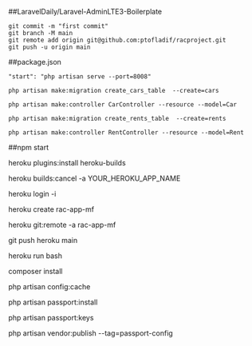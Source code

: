 ##LaravelDaily/Laravel-AdminLTE3-Boilerplate

```
git commit -m "first commit"
git branch -M main
git remote add origin git@github.com:ptofladif/racproject.git
git push -u origin main
```

##package.json

```
"start": "php artisan serve --port=8008"
```

```
php artisan make:migration create_cars_table  --create=cars 

php artisan make:controller CarController --resource --model=Car

php artisan make:migration create_rents_table  --create=rents 

php artisan make:controller RentController --resource --model=Rent
```
##npm start

heroku plugins:install heroku-builds

heroku builds:cancel -a YOUR_HEROKU_APP_NAME

heroku login -i

heroku create rac-app-mf

heroku git:remote -a rac-app-mf

git push heroku main


heroku run bash

composer install

php artisan config:cache

php artisan passport:install

php artisan passport:keys

php artisan vendor:publish --tag=passport-config
